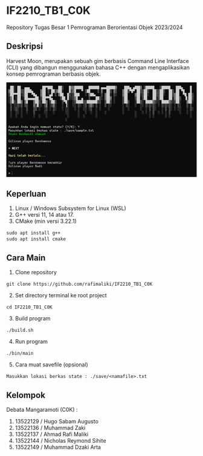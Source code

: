 # IF2210_TB1_C0K
Repository Tugas Besar 1 Pemrograman Berorientasi Objek 2023/2024

## Deskripsi
Harvest Moon, merupakan sebuah gim berbasis Command Line Interface (CLI) yang dibangun menggunakan bahasa C++ dengan mengaplikasikan konsep pemrograman berbasis objek.

![Harvest Moon](images/harvestmoon.png)

## Keperluan
1.  Linux / Windows Subsystem for Linux (WSL)
2.  G++ versi 11, 14 atau 17.
3.  CMake (min versi 3.22.1)
```
sudo apt install g++
sudo apt install cmake
```

## Cara Main
 
1. Clone repository
```
git clone https://github.com/rafimaliki/IF2210_TB1_C0K
```
2. Set directory terminal ke root project
```
cd IF2210_TB1_C0K
```
3. Build program
```
./build.sh
```
4. Run program
```
./bin/main
```
5. Cara muat savefile (opsional)
```
Masukkan lokasi berkas state : ./save/<namafile>.txt
```

## Kelompok
Debata Mangaramoti (C0K) :
1. 13522129 / Hugo Sabam Augusto
2. 13522136 / Muhammad Zaki
3. 13522137 / Ahmad Rafi Maliki
4. 13522144 / Nicholas Reymond Sihite
5. 13522149 / Muhammad Dzaki Arta

